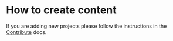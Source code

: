 # How to create content

If you are adding new projects please follow the instructions in the [Contribute](https://github.com/communitiesuk/digital-land/blob/master/CONTRIBUTE.md) docs.

